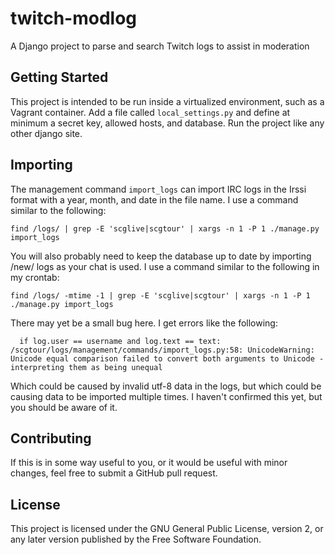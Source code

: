 # twitch-modlog

A Django project to parse and search Twitch logs to assist in moderation

## Getting Started

This project is intended to be run inside a virtualized environment, such
as a Vagrant container. Add a file called `local_settings.py` and define
at minimum a secret key, allowed hosts, and database. Run the project like
any other django site.

## Importing

The management command `import_logs` can import IRC logs in the Irssi format
with a year, month, and date in the file name. I use a command similar to the
following:

```
find /logs/ | grep -E 'scglive|scgtour' | xargs -n 1 -P 1 ./manage.py import_logs
```

You will also probably need to keep the database up to date by importing /new/
logs as your chat is used. I use a command similar to the following in my crontab:

```
find /logs/ -mtime -1 | grep -E 'scglive|scgtour' | xargs -n 1 -P 1 ./manage.py import_logs
```

There may yet be a small bug here. I get errors like the following:

```
  if log.user == username and log.text == text:
/scgtour/logs/management/commands/import_logs.py:58: UnicodeWarning: Unicode equal comparison failed to convert both arguments to Unicode - interpreting them as being unequal
```

Which could be caused by invalid utf-8 data in the logs, but which could be
causing data to be imported multiple times. I haven't confirmed this yet, but
you should be aware of it.

## Contributing

If this is in some way useful to you, or it would be useful with minor changes,
feel free to submit a GitHub pull request.

## License

This project is licensed under the GNU General Public License, version 2,
or any later version published by the Free Software Foundation.
